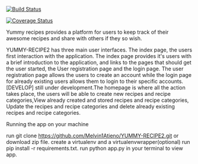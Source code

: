 

[![Build Status](https://travis-ci.org/Melvin1Atieno/YUMMY-RECIPE2.svg?branch=DEVELOP)](https://travis-ci.org/Melvin1Atieno/YUMMY-RECIPE2)

[![Coverage Status](https://coveralls.io/repos/github/Melvin1Atieno/YUMMY-RECIPE2/badge.svg?branch=master)](https://coveralls.io/github/Melvin1Atieno/YUMMY-RECIPE2?branch=master)

Yummy recipes provides a platform for users to keep track of their awesome recipes and share with others if they so wish.
  
YUMMY-RECIPE2 has three main user interfaces. The index page, the users first interaction with the application. The index page provides it's users with a brief introduction to the application, and links to the pages that should get the user started, the User registration page and the login page.
The user registration page allows the users to create an account while the login page for already existing users allows them to login to their specific accounts.
[DEVELOP] still under development.The homepage is where all the action takes place, the users will be able to create new recipes and recipe categories,View already created and stored recipes and recipe categories, Update the recipes and recipe categories and delete already existing recipes and recipe categories. 

Running the app on your machine

run git clone https://github.com/Melvin1Atieno/YUMMY-RECIPE2.git or download zip file.
create a virtualenv and a virtualenvwrapper(optional)
run pip install -r requirements.txt.
run python app.py in your terminal to view app.

